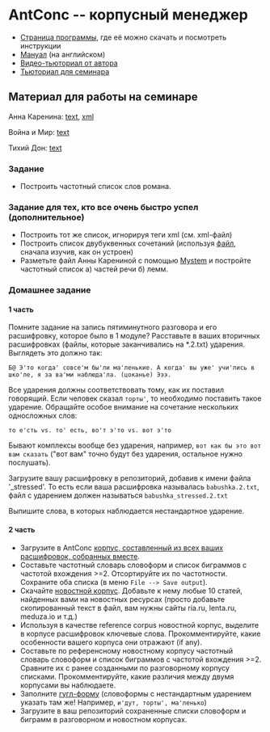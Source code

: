 # AntConc -- корпусный менеджер

* [Страница программы](http://www.laurenceanthony.net/software/antconc/), где её можно скачать и посмотреть инструкции
* [Мануал](http://www.laurenceanthony.net/software/antconc/resources/help_AntConc321_english.pdf) (на английском)
* [Видео-тьюториал от автора](https://www.youtube.com/playlist?list=PLiRIDpYmiC0Ta0-Hdvc1D7hG6dmiS_TZj)
* [Тьюториал для семинара](https://drive.google.com/file/d/0B6-5pzCmb8MOblpzRXI3elFFeFU/view?usp=sharing)

## Материал для работы на семинаре
Анна Каренина: [text](https://drive.google.com/file/d/0B6-5pzCmb8MOVFBjajZJUHhNNmM/view?usp=sharing), [xml](https://drive.google.com/file/d/0B6-5pzCmb8MOTktNVlpjaDdOY2M/view?usp=sharing)

Война и Мир: [text](https://github.com/ElizavetaKuzmenko/Programming-and-computer-instruments/blob/master/Vojna%20i%20mir.%20Tom%201.txt)

Тихий Дон: [text](https://github.com/ElizavetaKuzmenko/Programming-and-computer-instruments/blob/master/tihiyd.txt)

### Задание
* Построить частотный список слов романа.

### Задание для тех, кто все очень быстро успел (дополнительное)
* Построить тот же список, игнорируя теги xml (см. xml-файл)
* Построить список двубуквенных сочетаний (используя [файл](https://drive.google.com/file/d/0B6-5pzCmb8MONVN6ektrNzJZbDg/view?usp=sharing), сначала изучив, как он устроен)
* Разметьте файл Анны Карениной с помощью [Mystem](https://tech.yandex.ru/mystem/) и постройте частотный список а) частей речи б) лемм.

### Домашнее задание
#### 1 часть
Помните задание на запись пятиминутного разговора и его расшифровку, которое было в 1 модуле? Расставьте в ваших вторичных расшифровках (файлы, которые заканчивались на *.2.txt) ударения. Выглядеть это должно так:

`Б@ Э'то когда' совсе'м бы'ли ма'ленькие. А когда' вы уже' учи'лись в шко'ле, я за ва'ми наблюда'ла. (цоканье) Эээ.` 

Все ударения должны соответствовать тому, как их поставил говорящий. Если человек сказал `торты'`, то необходимо поставить такое ударение. Обращайте особое внимание на сочетание нескольких односложных слов:

`то е'сть vs. то' есть, во'т э'то vs. вот э'то`

Бывают комплексы вообще без ударения, например, `вот как бы это вот вам сказать` ("вот вам" точно будут без ударения, остальное нужно послушать).

Загрузите вашу расшифровку в репозиторий, добавив к имени файла '_stressed'. То есть если ваша расшифровка называлась `babushka.2.txt`, файл с ударением должен называться `babushka_stressed.2.txt`

Выпишите слова, в которых наблюдается нестандартное ударение.

#### 2 часть
* Загрузите в AntConc [корпус, составленный из всех ваших расшифровок, собранных вместе](https://github.com/ElizavetaKuzmenko/Programming-and-computer-instruments/blob/master/spoken.txt).
* Составьте частотный словарь словоформ и список биграммов с частотой вхождения >=2. Отсортируйте их по частотности. Сохраните оба списка (в меню `File --> Save output`).
* Скачайте [новостной корпус](https://github.com/ElizavetaKuzmenko/Programming-and-computer-instruments/blob/master/news.txt). Добавьте к нему любые 10 статей, найденных вами на новостных ресурсах (просто добавьте скопированный текст в файл, вам нужны сайты ria.ru, lenta.ru, meduza.io и т.д.)
* Используя в качестве reference corpus новостной корпус, выделите в корпусе расшифровок ключевые слова. Прокомментируйте, какие особенности вашего корпуса они отражают (if any).
* Составьте по референсному новостному корпусу частотный словарь словоформ и список биграммов с частотой вхождения >=2. Сравните их с ранее созданными по разговорному корпусу списками. Прокомментируйте, какие различия между двумя корпусами вы наблюдаете.
* Заполните [гугл-форму](https://goo.gl/forms/fh8fXge6TKoldShl2) (словоформы с нестандартным ударением указать там же! Например, `и'дут, торты', ма'ленько`)
* Загрузите в ваш репозиторий сохраненные списки словоформ и биграмм в разговорном и новостном корпусах.

